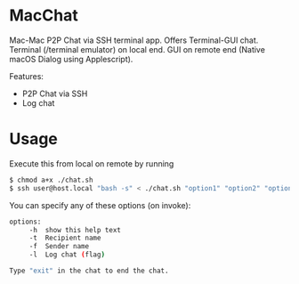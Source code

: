 # MacChat
Mac-Mac P2P Chat via SSH terminal app.
Offers Terminal-GUI chat. Terminal (/terminal emulator) on local end. GUI on remote end (Native macOS Dialog using Applescript). 

Features:
- P2P Chat via SSH
- Log chat
# Usage
Execute this from local on remote by running
```bash
$ chmod a+x ./chat.sh
$ ssh user@host.local "bash -s" < ./chat.sh "option1" "option2" "option3"
```
You can specify any of these options (on invoke):
```bash
options:
     -h  show this help text
     -t  Recipient name
     -f  Sender name
     -l  Log chat (flag)

Type "exit" in the chat to end the chat.
```

